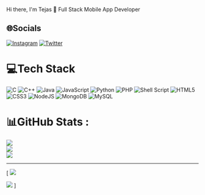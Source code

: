 Hi there, I'm Tejas 👋
Full Stack Mobile App Developer 
<!--
**TejasAghade/TejasAghade** is a ✨ _special_ ✨ repository because its `README.md` (this file) appears on your GitHub profile.

Here are some ideas to get you started:
-->




## 🌐Socials
[![Instagram](https://img.shields.io/badge/Instagram-%23E4405F.svg?logo=Instagram&logoColor=white)](https://instagram.com/tejasaghade) [![Twitter](https://img.shields.io/badge/Twitter-%231DA1F2.svg?logo=Twitter&logoColor=white)](https://twitter.com/tejasaghade) 

# 💻Tech Stack
![C](https://img.shields.io/badge/c-%2300599C.svg?style=for-the-badge&logo=c&logoColor=white) ![C++](https://img.shields.io/badge/c++-%2300599C.svg?style=for-the-badge&logo=c%2B%2B&logoColor=white) ![Java](https://img.shields.io/badge/java-%23ED8B00.svg?style=for-the-badge&logo=java&logoColor=white) ![JavaScript](https://img.shields.io/badge/javascript-%23323330.svg?style=for-the-badge&logo=javascript&logoColor=%23F7DF1E) ![Python](https://img.shields.io/badge/python-3670A0?style=for-the-badge&logo=python&logoColor=ffdd54) ![PHP](https://img.shields.io/badge/php-%23777BB4.svg?style=for-the-badge&logo=php&logoColor=white) ![Shell Script](https://img.shields.io/badge/shell_script-%23121011.svg?style=for-the-badge&logo=gnu-bash&logoColor=white) ![HTML5](https://img.shields.io/badge/html5-%23E34F26.svg?style=for-the-badge&logo=html5&logoColor=white) ![CSS3](https://img.shields.io/badge/css3-%231572B6.svg?style=for-the-badge&logo=css3&logoColor=white) ![NodeJS](https://img.shields.io/badge/node.js-6DA55F?style=for-the-badge&logo=node.js&logoColor=white) ![MongoDB](https://img.shields.io/badge/MongoDB-%234ea94b.svg?style=for-the-badge&logo=mongodb&logoColor=white) ![MySQL](https://img.shields.io/badge/mysql-%2300f.svg?style=for-the-badge&logo=mysql&logoColor=white)
# 📊GitHub Stats :
![](https://github-readme-stats.vercel.app/api?username=TejasAghade&theme=vue-dark&hide_border=false&include_all_commits=false&count_private=false)  <br/>
![](https://github-readme-streak-stats.herokuapp.com/?user=TejasAghade&theme=vue-dark&hide_border=false)<br/>
![](https://github-readme-stats.vercel.app/api/top-langs/?username=TejasAghade&theme=vue-dark&hide_border=false&include_all_commits=false&count_private=false&layout=compact)

<!--
### ✍️Random Dev Quote
![](https://quotes-github-readme.vercel.app/api?type=horizontal&theme=radical)
-->

---
[
[![](https://visitcount.itsvg.in/api?id=TejasAghade&icon=1&color=4)](https://visitcount.itsvg.in)

[![](https://visitcount.itsvg.in/api?id=TejasAghade&label=Profile%20Views&color=1&pretty=true)](https://visitcount.itsvg.in)
]
